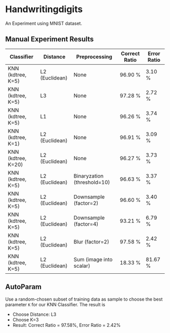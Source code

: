 # Handwritingdigits

An Experiment using MNIST dataset.

## Manual Experiment Results

Classifier             |   Distance      | Preprocessing                | Correct Ratio | Error Ratio
-----------------------|-----------------|------------------------------|---------------|---------------
KNN (kdtree, K=5)      | L2 (Euclidean)  | None                         | 96.90 %       |  3.10 %
KNN (kdtree, K=5)      | L3              | None                         | 97.28 %       |  2.72 %
KNN (kdtree, K=5)      | L1              | None                         | 96.26 %       |  3.74 %
KNN (kdtree, K=1)      | L2 (Euclidean)  | None                         | 96.91 %       |  3.09 %
KNN (kdtree, K=20)     | L2 (Euclidean)  | None                         | 96.27 %       |  3.73 %
KNN (kdtree, K=5)      | L2 (Euclidean)  | Binaryzation (threshold=10)  | 96.63 %       |  3.37 %
KNN (kdtree, K=5)      | L2 (Euclidean)  | Downsample (factor=2)        | 96.60 %       |  3.40 %
KNN (kdtree, K=5)      | L2 (Euclidean)  | Downsample (factor=4)        | 93.21 %       |  6.79 %
KNN (kdtree, K=5)      | L2 (Euclidean)  | Blur (factor=2)              | 97.58 %       |  2.42 %
KNN (kdtree, K=5)      | L2 (Euclidean)  | Sum (image into scalar)      | 18.33 %       | 81.67 %

## AutoParam

Use a random-chosen subset of training data as sample to choose
the best parameter `K` for our KNN Classifier. The result is

- Choose Distance: L3
- Choose K=3
- Result: Correct Ratio = 97.58%, Error Ratio = 2.42%
